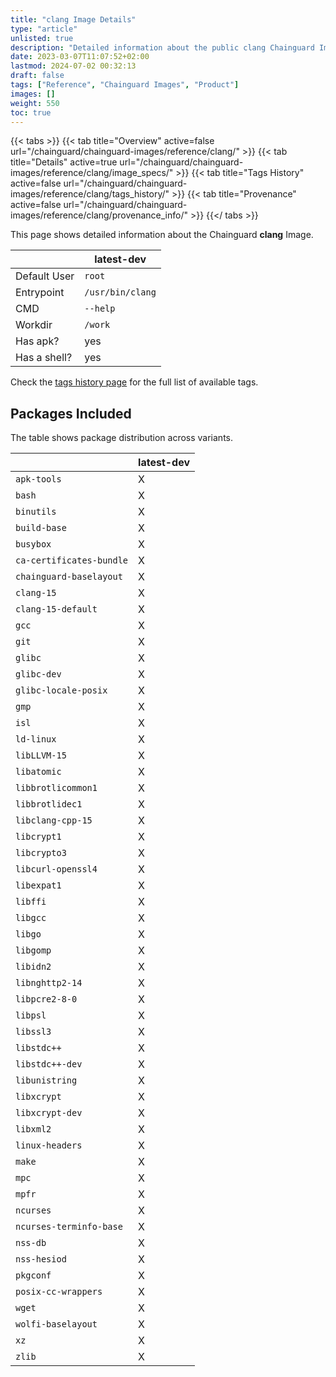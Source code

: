 ```yaml
---
title: "clang Image Details"
type: "article"
unlisted: true
description: "Detailed information about the public clang Chainguard Image."
date: 2023-03-07T11:07:52+02:00
lastmod: 2024-07-02 00:32:13
draft: false
tags: ["Reference", "Chainguard Images", "Product"]
images: []
weight: 550
toc: true
---
```


{{< tabs >}}
{{< tab title="Overview" active=false url="/chainguard/chainguard-images/reference/clang/" >}}
{{< tab title="Details" active=true url="/chainguard/chainguard-images/reference/clang/image_specs/" >}}
{{< tab title="Tags History" active=false url="/chainguard/chainguard-images/reference/clang/tags_history/" >}}
{{< tab title="Provenance" active=false url="/chainguard/chainguard-images/reference/clang/provenance_info/" >}}
{{</ tabs >}}

This page shows detailed information about the Chainguard **clang** Image.

|              | latest-dev       |
|--------------|------------------|
| Default User | `root`           |
| Entrypoint   | `/usr/bin/clang` |
| CMD          | `--help`         |
| Workdir      | `/work`          |
| Has apk?     | yes              |
| Has a shell? | yes              |

Check the [tags history page](/chainguard/chainguard-images/reference/clang/tags_history/) for the full list of available tags.

## Packages Included
The table shows package distribution across variants.

|                          | latest-dev |
|--------------------------|------------|
| `apk-tools`              | X          |
| `bash`                   | X          |
| `binutils`               | X          |
| `build-base`             | X          |
| `busybox`                | X          |
| `ca-certificates-bundle` | X          |
| `chainguard-baselayout`  | X          |
| `clang-15`               | X          |
| `clang-15-default`       | X          |
| `gcc`                    | X          |
| `git`                    | X          |
| `glibc`                  | X          |
| `glibc-dev`              | X          |
| `glibc-locale-posix`     | X          |
| `gmp`                    | X          |
| `isl`                    | X          |
| `ld-linux`               | X          |
| `libLLVM-15`             | X          |
| `libatomic`              | X          |
| `libbrotlicommon1`       | X          |
| `libbrotlidec1`          | X          |
| `libclang-cpp-15`        | X          |
| `libcrypt1`              | X          |
| `libcrypto3`             | X          |
| `libcurl-openssl4`       | X          |
| `libexpat1`              | X          |
| `libffi`                 | X          |
| `libgcc`                 | X          |
| `libgo`                  | X          |
| `libgomp`                | X          |
| `libidn2`                | X          |
| `libnghttp2-14`          | X          |
| `libpcre2-8-0`           | X          |
| `libpsl`                 | X          |
| `libssl3`                | X          |
| `libstdc++`              | X          |
| `libstdc++-dev`          | X          |
| `libunistring`           | X          |
| `libxcrypt`              | X          |
| `libxcrypt-dev`          | X          |
| `libxml2`                | X          |
| `linux-headers`          | X          |
| `make`                   | X          |
| `mpc`                    | X          |
| `mpfr`                   | X          |
| `ncurses`                | X          |
| `ncurses-terminfo-base`  | X          |
| `nss-db`                 | X          |
| `nss-hesiod`             | X          |
| `pkgconf`                | X          |
| `posix-cc-wrappers`      | X          |
| `wget`                   | X          |
| `wolfi-baselayout`       | X          |
| `xz`                     | X          |
| `zlib`                   | X          |

